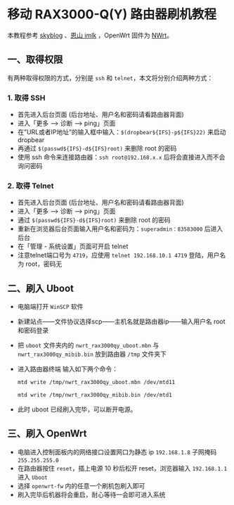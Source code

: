 # 移动 RAX3000-Q(Y) 路由器刷机教程

本教程参考 [skyblog](https://www.skyblogs.xyz/index.php/2023-01-30/%E6%8F%90%E6%9D%83%E8%BF%9B%E5%85%A5%E4%B8%AD%E5%9B%BD%E7%A7%BB%E5%8A%A8rax3000q%E8%B7%AF%E7%94%B1%E5%99%A8%E7%9A%84ssh%E5%B9%B6%E5%AE%89%E8%A3%85luci/) 、[恩山 imlk](https://www.right.com.cn/forum/thread-8111244-1-1.html) ，OpenWrt 固件为 [NWrt](https://www.right.com.cn/forum/forum.php?mod=viewthread&tid=8312936&highlight=rax3000)。

## 一、取得权限

有两种取得权限的方式，分别是 `ssh` 和 `telnet`，本文将分别介绍两种方式：

### 1. 取得 SSH

- 首先进入后台页面 (后台地址、用户名和密码请看路由器背面)
- 进入「更多 --> 诊断 --> ping」页面
- 在”URL或者IP地址”的输入框中输入：`$(dropbear${IFS}-p${IFS}22)` 来启动 dropbear
- 再通过 `$(passwd${IFS}-d${IFS}root)` 来删除 root 的密码
- 使用 ssh 命令来连接路由器：`ssh root@192.168.x.x` 后将会直接进入而不会询问密码

### 2. 取得 Telnet

- 首先进入后台页面 (后台地址、用户名和密码请看路由器背面)
- 进入「更多 --> 诊断 --> ping」页面
- 通过 `$(passwd${IFS}-d${IFS}root)` 来删除 root 的密码
- 重新在浏览器后台页面输入用户名和密码为：`superadmin：83583000` 后进入后台
- 在「管理 - 系统设置」页面可开启 telnet
- 注意telnet端口号为 `4719`，应使用 `telnet 192.168.10.1 4719` 登陆，用户名为 root，密码无

## 二、刷入 Uboot

- 电脑端打开 `WinSCP` 软件

- 新建站点——文件协议选择scp——主机名就是路由器ip——输入用户名 root 和密码登录

- 把 `uboot` 文件夹内的 `nwrt_rax3000qy_uboot.mbn` 与 `nwrt_rax3000qy_mibib.bin` 放到路由器 `/tmp` 文件夹下

- 进入路由器终端 输入如下两个命令：

  ```bash
  mtd write /tmp/nwrt_rax3000qy_uboot.mbn /dev/mtd11
  
  mtd write /tmp/nwrt_rax3000qy_mibib.bin /dev/mtd1
  ```

- 此时 uboot 已经刷入完毕，可以断开电源。

## 三、刷入 OpenWrt

- 电脑进入控制面板内的网络接口设置网口为静态 ip `192.168.1.8` 子网掩码 `255.255.255.0`
- 在路由器按住 `reset`，插上电源 10 秒后松开 reset，浏览器输入 `192.168.1.1` 进入 `Uboot`
- 选择 `openwrt-fw` 内的任意一个刷机包刷入即可
- 刷入完毕后机器将会重启，耐心等待一会即可进入系统

